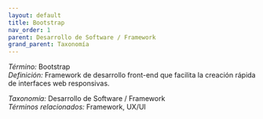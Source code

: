 ```yaml
---
layout: default
title: Bootstrap
nav_order: 1
parent: Desarrollo de Software / Framework
grand_parent: Taxonomía
---
```


*Término:* Bootstrap  
*Definición:* Framework de desarrollo front-end que facilita la creación rápida de interfaces web responsivas.

*Taxonomía:* Desarrollo de Software / Framework  
*Términos relacionados:* Framework, UX/UI
